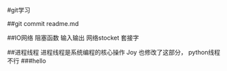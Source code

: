#git学习

##git commit readme.md

##IO网络
    阻塞函数 输入输出
    网络stocket 套接字
  
##进程线程
  进程线程是系统编程的核心操作
    Joy 也修改了这部分，
    python线程不行
###hello

